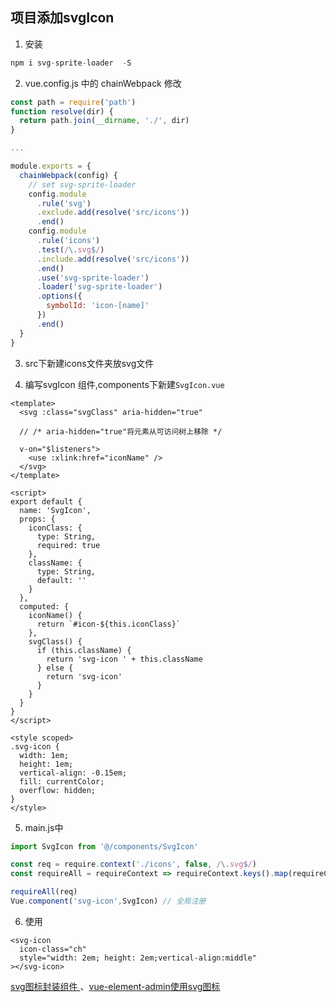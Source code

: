 ## 项目添加svgIcon

1. 安装 
  
```js
npm i svg-sprite-loader  -S
```

2. vue.config.js 中的 chainWebpack 修改

```js
const path = require('path')
function resolve(dir) {
  return path.join(__dirname, './', dir)
}

...

module.exports = {
  chainWebpack(config) {
    // set svg-sprite-loader
    config.module
      .rule('svg')
      .exclude.add(resolve('src/icons'))
      .end()
    config.module
      .rule('icons')
      .test(/\.svg$/)
      .include.add(resolve('src/icons'))
      .end()
      .use('svg-sprite-loader')
      .loader('svg-sprite-loader')
      .options({
        symbolId: 'icon-[name]'
      })
      .end()
  }
}
```

3. src下新建icons文件夹放svg文件

4. 编写svgIcon 组件,components下新建```SvgIcon.vue```

```vue
<template>
  <svg :class="svgClass" aria-hidden="true" 

  // /* aria-hidden="true"将元素从可访问树上移除 */

  v-on="$listeners">
    <use :xlink:href="iconName" />
  </svg>
</template>

<script>
export default {
  name: 'SvgIcon',
  props: {
    iconClass: {
      type: String,
      required: true
    },
    className: {
      type: String,
      default: ''
    }
  },
  computed: {
    iconName() {
      return `#icon-${this.iconClass}`
    },
    svgClass() {
      if (this.className) {
        return 'svg-icon ' + this.className
      } else {
        return 'svg-icon'
      }
    }
  }
}
</script>

<style scoped>
.svg-icon {
  width: 1em;
  height: 1em;
  vertical-align: -0.15em;
  fill: currentColor;
  overflow: hidden;
}
</style>
```

5. main.js中

```js
import SvgIcon from '@/components/SvgIcon'

const req = require.context('./icons', false, /\.svg$/)
const requireAll = requireContext => requireContext.keys().map(requireContext)

requireAll(req)
Vue.component('svg-icon',SvgIcon) // 全局注册
```

6. 使用

```vue
<svg-icon
  icon-class="ch"
  style="width: 2em; height: 2em;vertical-align:middle"
></svg-icon>
```

[svg图标封装组件 ](https://tatekii.github.io/2022/02/24/svg%E5%9B%BE%E6%A0%87%E5%B0%81%E8%A3%85%E7%BB%84%E4%BB%B6/)、[vue-element-admin使用svg图标](https://blog.csdn.net/qq2276031/article/details/107639303)